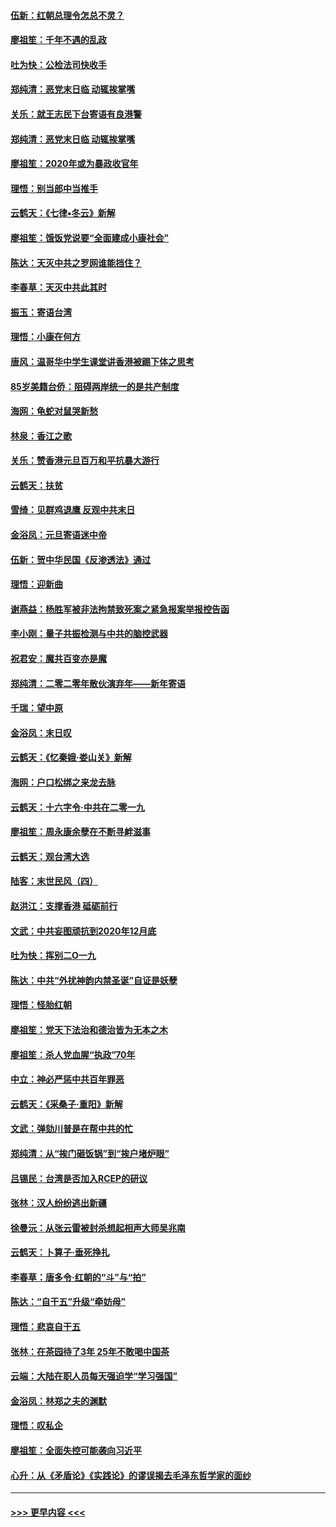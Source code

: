#### [伍新：红朝总理令怎总不灵？](../pages/nsc993/n11770813.md?t=01061811) 
#### [廖祖笙：千年不遇的乱政](../pages/nsc993/n11770373.md?t=01061811) 
#### [吐为快：公检法司快收手](../pages/nsc993/n11770359.md?t=01061811) 
#### [郑纯清：恶党末日临 动辄挨掌嘴](../pages/nsc993/n11769912.md?t=01061811) 
#### [关乐：就王志民下台寄语有良港警](../pages/nsc993/n11769903.md?t=01061811) 
#### [郑纯清：恶党末日临 动辄挨掌嘴](../pages/nsc993/n11769356.md?t=01061811) 
#### [廖祖笙：2020年或为暴政收官年](../pages/nsc993/n11768216.md?t=01061811) 
#### [理悟：别当郎中当推手](../pages/nsc993/n11768243.md?t=01061811) 
#### [云鹤天：《七律▪冬云》新解](../pages/nsc993/n11768204.md?t=01061811) 
#### [廖祖笙：饿饭党说要“全面建成小康社会”](../pages/nsc993/n11767482.md?t=01061811) 
#### [陈达：天灭中共之罗网谁能挡住？](../pages/nsc993/n11767465.md?t=01061811) 
#### [李春草：天灭中共此其时](../pages/nsc993/n11767452.md?t=01061811) 
#### [振玉：寄语台湾](../pages/nsc993/n11767432.md?t=01061811) 
#### [理悟：小康在何方](../pages/nsc993/n11767394.md?t=01061811) 
#### [唐风：温哥华中学生课堂讲香港被踢下体之思考](../pages/nsc993/n11766848.md?t=01061811) 
#### [85岁美籍台侨：阻碍两岸统一的是共产制度](../pages/nsc993/n11765043.md?t=01061811) 
#### [海网：龟蛇对鼠哭新愁](../pages/nsc993/n11764895.md?t=01061811) 
#### [林泉：香江之歌](../pages/nsc993/n11764415.md?t=01061811) 
#### [关乐：赞香港元旦百万和平抗暴大游行](../pages/nsc993/n11764382.md?t=01061811) 
#### [云鹤天：扶贫](../pages/nsc993/n11764245.md?t=01061811) 
#### [雪绮：见群鸡退鹰  反观中共末日](../pages/nsc993/n11762112.md?t=01061811) 
#### [金浴凤：元旦寄语迷中帝](../pages/nsc993/n11761788.md?t=01061811) 
#### [伍新：贺中华民国《反渗透法》通过](../pages/nsc993/n11761994.md?t=01061811) 
#### [理悟：迎新曲](../pages/nsc993/n11761152.md?t=01061811) 
#### [谢燕益：杨胜军被非法拘禁致死案之紧急报案举报控告函](../pages/nsc993/n11756134.md?t=01061811) 
#### [李小刚：量子共振检测与中共的脑控武器](../pages/nsc993/n11754518.md?t=01061811) 
#### [祝君安：魔共百变亦是魔](../pages/nsc993/n11754469.md?t=01061811) 
#### [郑纯清：二零二零年散伙演弃年——新年寄语](../pages/nsc993/n11754195.md?t=01061811) 
#### [千瑞：望中原](../pages/nsc993/n11754159.md?t=01061811) 
#### [金浴凤：末日叹](../pages/nsc993/n11752359.md?t=01061811) 
#### [云鹤天：《忆秦娥‧娄山关》新解](../pages/nsc993/n11752348.md?t=01061811) 
#### [海网：户口松绑之来龙去脉](../pages/nsc993/n11752328.md?t=01061811) 
#### [云鹤天：十六字令‧中共在二零一九](../pages/nsc993/n11752305.md?t=01061811) 
#### [廖祖笙：周永康余孽在不断寻衅滋事](../pages/nsc993/n11751013.md?t=01061811) 
#### [云鹤天：观台湾大选](../pages/nsc993/n11751007.md?t=01061811) 
#### [陆客：末世民风（四）](../pages/nsc993/n11749203.md?t=01061811) 
#### [赵洪江：支撑香港 砥砺前行](../pages/nsc993/n11748482.md?t=01061811) 
#### [文武：中共妄图顽抗到2020年12月底](../pages/nsc993/n11748446.md?t=01061811) 
#### [吐为快：挥别二O一九](../pages/nsc993/n11748411.md?t=01061811) 
#### [陈达：中共“外扰神韵内禁圣诞”自证是妖孽](../pages/nsc993/n11748226.md?t=01061811) 
#### [理悟：怪胎红朝](../pages/nsc993/n11748206.md?t=01061811) 
#### [廖祖笙：党天下法治和德治皆为无本之木](../pages/nsc993/n11748135.md?t=01061811) 
#### [廖祖笙：杀人党血腥“执政”70年](../pages/nsc993/n11745144.md?t=01061811) 
#### [中立：神必严惩中共百年罪恶](../pages/nsc993/n11744970.md?t=01061811) 
#### [云鹤天：《采桑子‧重阳》新解](../pages/nsc993/n11744948.md?t=01061811) 
#### [文武：弹劾川普是在帮中共的忙](../pages/nsc993/n11744758.md?t=01061811) 
#### [郑纯清：从“挨门砸饭锅”到“挨户堵炉眼”](../pages/nsc993/n11744745.md?t=01061811) 
#### [吕锡民：台湾是否加入RCEP的研议](../pages/nsc993/n11744701.md?t=01061811) 
#### [张林：汉人纷纷逃出新疆](../pages/nsc993/n11743530.md?t=01061811) 
#### [徐曼沅：从张云雷被封杀想起相声大师吴兆南](../pages/nsc993/n11741816.md?t=01061811) 
#### [云鹤天：卜算子‧垂死挣扎](../pages/nsc993/n11739956.md?t=01061811) 
#### [李春草：唐多令‧红朝的“斗”与“拍”](../pages/nsc993/n11739830.md?t=01061811) 
#### [陈达：“自干五”升级“牵妨母”](../pages/nsc993/n11739724.md?t=01061811) 
#### [理悟：悲哀自干五](../pages/nsc993/n11739547.md?t=01061811) 
#### [张林：在茶园待了3年 25年不敢喝中国茶](../pages/nsc993/n11739240.md?t=01061811) 
#### [云端：大陆在职人员每天强迫学“学习强国”](../pages/nsc993/n11738735.md?t=01061811) 
#### [金浴凤：林郑之夫的渊默](../pages/nsc993/n11737735.md?t=01061811) 
#### [理悟：叹私企](../pages/nsc993/n11737715.md?t=01061811) 
#### [廖祖笙：全面失控可能袭向习近平](../pages/nsc993/n11737704.md?t=01061811) 
#### [心升：从《矛盾论》《实践论》的谬误揭去毛泽东哲学家的面纱](../pages/nsc993/n11736962.md?t=01061811) 

----
#### [ >>> 更早内容 <<< ](../indexes/nsc993-earlier.md)
